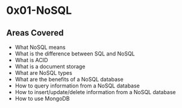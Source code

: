 # 0x01-NoSQL
## Areas Covered
- What NoSQL means
- What is the difference between SQL and NoSQL
- What is ACID
- What is a document storage
- What are NoSQL types
- What are the benefits of a NoSQL database
- How to query information from a NoSQL database
- How to insert/update/delete information from a NoSQL database
- How to use MongoDB